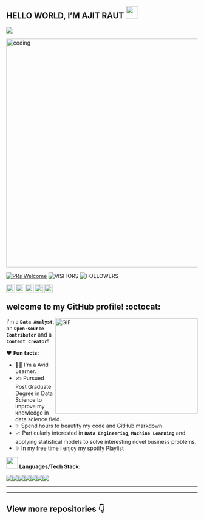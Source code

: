 ## HELLO WORLD, I’M AJIT RAUT <img src = "https://raw.githubusercontent.com/MartinHeinz/MartinHeinz/master/wave.gif" width = 32px height = 32px> 
<p>
  <a href="https://github.com/DenverCoder1/readme-typing-svg"><img src="https://readme-typing-svg.herokuapp.com?&font=IBM+Plex+Sans&color=abcdef&size=30&lines=Welcome+to+my+GitHub+Profile!;I'm+a+Data+Engineer;I'm+also+studying+Big+Data" /></a>
</p>

<img align="center" alt="coding" width="600" src="https://media4.giphy.com/media/qgQUggAC3Pfv687qPC/giphy.gif">


 

[![PRs Welcome](https://img.shields.io/badge/PRs-welcome-971901.svg?style=flat&logo=github)](https://github.com/ajitraut98)
<img alt="VISITORS" src="https://komarev.com/ghpvc/?username=ajitraut98&style=flat&labelColor=red&logo=github&label=PROFILE+VIEWS&color=971901"/>
<img alt="FOLLOWERS" src="https://img.shields.io/github/followers/ajitraut98?color=971901&logo=githubb&label=FOLLOWERS"/>


<a href="https://github.com/ajitraut98">
  <img align="left" alt="Ajit's Github" width="22px" src="https://cdn.jsdelivr.net/npm/simple-icons@v3/icons/github.svg" />
</a>
<a href="https://medium.com/@ajitraut7447">
  <img align="left" alt="Ajit's Medium" width="22px" src="https://cdn.jsdelivr.net/npm/simple-icons@v3/icons/medium.svg" />
</a>
<a href="https://instagram.com/ajit.raut13/">
  <img align="left" alt="Ajit's Instagram" width="22px" src="https://cdn.jsdelivr.net/npm/simple-icons@v3/icons/instagram.svg" />
</a>
<a href="https://twitter.com/Ajit_Raut98">
  <img align="left" alt="Ajit's Twitter" width="22px" src="https://cdn.jsdelivr.net/npm/simple-icons@v3/icons/twitter.svg" />
</a>
<a href="https://open.spotify.com/user/31umyqdm5gfkvgas6jpgz55ds224?si=cd78000232314e6c">
  <img align="left" alt="Ajit's Spotify" width="22px" src="https://cdn.jsdelivr.net/npm/simple-icons@v3/icons/spotify.svg" />
</a>
<br />

##  welcome to my GitHub profile! :octocat:

<img align="right" height="250" width="375" alt="GIF" src="IMG/quote.gif" />

I'm a **`Data Analyst`**, an **`Open-source Contributor`** and a **`Content Creator`**!

❤️ **Fun facts:**

* 👩‍🎓 I'm a Avid Learner. 
* ✍️ Pursued Post Graduate Degree in Data Science to improve my knowledge in data science field. 
* ✨ Spend hours to beautify my code and GitHub markdown. 
* 📈 Particularly interested in **`Data Engineering`**, **`Machine Learning`** and applying statistical models to solve interesting novel business problems.
* ✨ In my free time I enjoy my spotify Playlist


<img src="https://media.giphy.com/media/WUlplcMpOCEmTGBtBW/giphy.gif" width="30"> **Languages/Tech Stack:** 

<img src="https://img.shields.io/badge/Python-3776AB?style=for-the-badge&logo=python&logoColor=white"><img src="https://img.shields.io/badge/Azure-FF9900?style=for-the-badge&logo=azure&logoColor=white"><img src="https://img.shields.io/badge/MicrosoftSQL-316192?style=for-the-badge&logo=microsoftsql&logoColor=white"><img src="https://img.shields.io/badge/SQLite-07405E?style=for-the-badge&logo=sqlite&logoColor=white"><img src="https://img.shields.io/badge/Jupyter-F37626.svg?&style=for-the-badge&logo=Jupyter&logoColor=white"><img src="https://img.shields.io/badge/PowerBI-F2C811?style=for-the-badge&logo=Power%20BI&logoColor=white"><img src="https://img.shields.io/badge/R-276DC3?style=for-the-badge&logo=r&logoColor=white">

---
---



## View more repositories 👇
